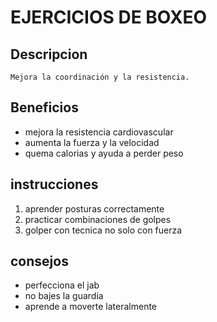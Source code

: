 # EJERCICIOS DE BOXEO

## Descripcion
    Mejora la coordinación y la resistencia.

## Beneficios
 - mejora la resistencia cardiovascular
 - aumenta la fuerza y la velocidad
 - quema calorias y ayuda a perder peso

## instrucciones

1. aprender posturas correctamente
2. practicar combinaciones de golpes
3. golper con tecnica no solo con fuerza

## consejos

- perfecciona el jab
- no bajes la guardia
- aprende a moverte lateralmente